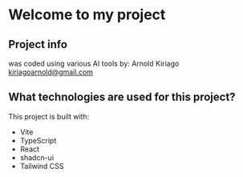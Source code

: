 # Welcome to my project

## Project info
was coded using various AI tools by:
Arnold Kiriago
kiriagoarnold@gmail.com

## What technologies are used for this project?

This project is built with:

- Vite
- TypeScript
- React
- shadcn-ui
- Tailwind CSS


